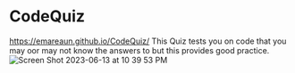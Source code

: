 # CodeQuiz
https://emareaun.github.io/CodeQuiz/
This Quiz tests you on code that you may oor may not know the answers to but this provides good practice.
![Screen Shot 2023-06-13 at 10 39 53 PM](https://github.com/Emareaun/CodeQuiz/assets/127164101/e4f3f930-d514-4071-ba27-329968915b82)
